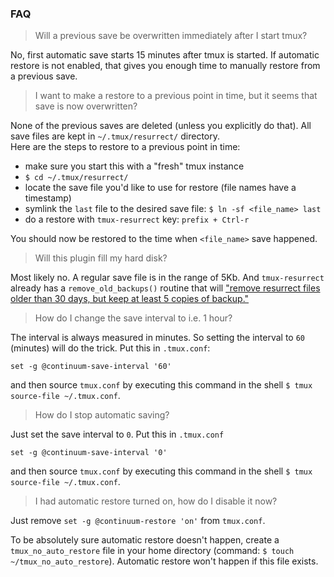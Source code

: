 ### FAQ

> Will a previous save be overwritten immediately after I start tmux?

No, first automatic save starts 15 minutes after tmux is started. If automatic
restore is not enabled, that gives you enough time to manually restore from a
previous save.

> I want to make a restore to a previous point in time, but it seems that save
is now overwritten?

None of the previous saves are deleted (unless you explicitly do that). All save
files are kept in `~/.tmux/resurrect/` directory.<br/>
Here are the steps to restore to a previous point in time:

- make sure you start this with a "fresh" tmux instance
- `$ cd ~/.tmux/resurrect/`
- locate the save file you'd like to use for restore (file names have a timestamp)
- symlink the `last` file to the desired save file: `$ ln -sf <file_name> last`
- do a restore with `tmux-resurrect` key: `prefix + Ctrl-r`

You should now be restored to the time when `<file_name>` save happened.

> Will this plugin fill my hard disk?

Most likely no. A regular save file is in the range of 5Kb. And `tmux-resurrect` already has a `remove_old_backups()` routine that will ["remove resurrect files older than 30 days, but keep at least 5 copies of backup."](https://github.com/tmux-plugins/tmux-resurrect/blob/da1a7558024b8552f7262b39ed22e3d679304f99/scripts/save.sh#L271-L277)

> How do I change the save interval to i.e. 1 hour?

The interval is always measured in minutes. So setting the interval to `60`
(minutes) will do the trick. Put this in `.tmux.conf`:

    set -g @continuum-save-interval '60'

and then source `tmux.conf` by executing this command in the shell
`$ tmux source-file ~/.tmux.conf`.

> How do I stop automatic saving?

Just set the save interval to `0`. Put this in `.tmux.conf`

    set -g @continuum-save-interval '0'

and then source `tmux.conf` by executing this command in the shell
`$ tmux source-file ~/.tmux.conf`.

> I had automatic restore turned on, how do I disable it now?

Just remove `set -g @continuum-restore 'on'` from `tmux.conf`.

To be absolutely sure automatic restore doesn't happen, create a
`tmux_no_auto_restore` file in your home directory (command:
`$ touch ~/tmux_no_auto_restore`). Automatic restore won't happen if this file
exists.

